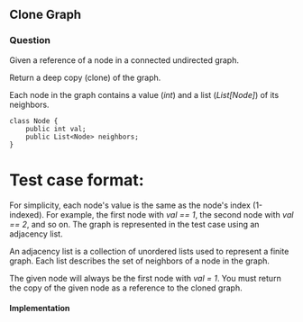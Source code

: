 ## Clone Graph

### Question

Given a reference of a node in a connected undirected graph.

Return a deep copy (clone) of the graph.

Each node in the graph contains a value (*int*) and a list (*List[Node]*) of its neighbors.  

    class Node {
        public int val;
        public List<Node> neighbors;
    }

# Test case format:

For simplicity, each node's value is the same as the node's index (1-indexed). For example, the first node with *val == 1*, the second node with *val == 2*, and so on. The graph is represented in the test case using an adjacency list.

An adjacency list is a collection of unordered lists used to represent a finite graph. Each list describes the set of neighbors of a node in the graph.

The given node will always be the first node with *val = 1*. You must return the copy of the given node as a reference to the cloned graph.

#### Implementation

